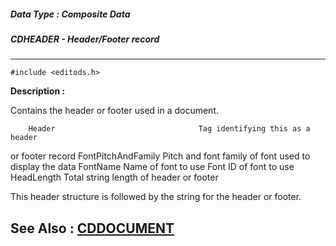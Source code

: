 ##### Data Type : Composite Data
##### CDHEADER - Header/Footer record
---
```
#include <editods.h>
```
**Description :**

Contains the header or footer used in a document.

        Header                                Tag identifying this as a header 
or footer record
        FontPitchAndFamily        Pitch and font family of font used to display 
the data
        FontName                           Name of font to use
        Font                                       ID of font to use
        HeadLength                       Total string length of header or footer

This header structure is followed by the string for the header or footer.

**See Also :**
[CDDOCUMENT](/reference/Data/CDDOCUMENT)
---
